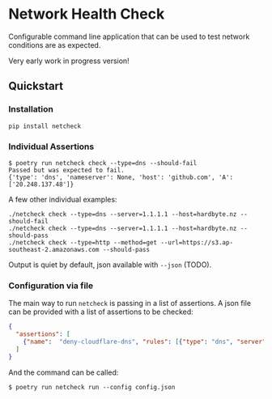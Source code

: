 # Network Health Check

Configurable command line application that can be used to test network conditions are as expected.

Very early work in progress version!

## Quickstart


### Installation

```
pip install netcheck
```


### Individual Assertions


```
$ poetry run netcheck check --type=dns --should-fail
Passed but was expected to fail.
{'type': 'dns', 'nameserver': None, 'host': 'github.com', 'A': ['20.248.137.48']}
```

A few other individual examples:
```
./netcheck check --type=dns --server=1.1.1.1 --host=hardbyte.nz --should-fail
./netcheck check --type=dns --server=1.1.1.1 --host=hardbyte.nz --should-pass
./netcheck check --type=http --method=get --url=https://s3.ap-southeast-2.amazonaws.com --should-pass
```

Output is quiet by default, json available with `--json` (TODO).


### Configuration via file

The main way to run `netcheck` is passing in a list of assertions. 
A json file can be provided with a list of assertions to be checked:

```json
{
  "assertions": [
    {"name":  "deny-cloudflare-dns", "rules": [{"type": "dns", "server":  "1.1.1.1", "host": "github.com", "expected": "pass"}] }
  ]
}
```

And the command can be called:
```
$ poetry run netcheck run --config config.json 
```

